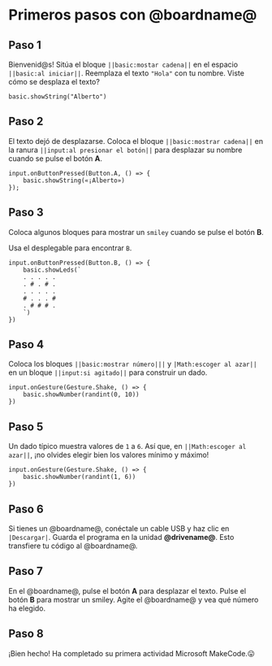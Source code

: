 # Primeros pasos con @boardname@

## Paso 1

Bienvenid@s! Sitúa el bloque ``||basic:mostar cadena||`` en el espacio ``||basic:al iniciar||``. Reemplaza el texto ``"Hola"`` con tu nombre. Viste cómo se desplaza el texto?

```blocks
basic.showString("Alberto")
```

## Paso 2

El texto dejó de desplazarse. Coloca el bloque ``||basic:mostrar cadena||`` en la ranura ``||input:al presionar el botón||`` para desplazar su nombre cuando se pulse el botón **A**.

```blocks
input.onButtonPressed(Button.A, () => {
    basic.showString(«¡Alberto»)
});
```

## Paso 3

Coloca algunos bloques para mostrar un ``smiley`` cuando se pulse el botón **B**.

Usa el desplegable para encontrar ``B``.

```blocks
input.onButtonPressed(Button.B, () => {
    basic.showLeds(`
    . . . . .
    . # . # .
    . . . . .
    # . . . #
    . # # # .
    `)
})
```

## Paso 4

Coloca los bloques ``||basic:mostrar número|||`` y ``|Math:escoger al azar||`` en un bloque ``||input:si agitado||`` para construir un dado.

```blocks
input.onGesture(Gesture.Shake, () => {
    basic.showNumber(randint(0, 10))
})
```

## Paso 5

Un dado típico muestra valores de `1` a `6`. Así que, en ``||Math:escoger al azar||``, ¡no olvides elegir bien los valores mínimo y máximo!

```blocks
input.onGesture(Gesture.Shake, () => {
    basic.showNumber(randint(1, 6))
})
```

## Paso 6
Si tienes un @boardname@, conéctale un cable USB y haz clic en ``|Descargar|``. Guarda el programa en la unidad **@drivename@**. Esto transfiere tu código al @boardname@.

## Paso 7

En el @boardname@, pulse el botón **A** para desplazar el texto. Pulse el botón **B** para mostrar un smiley. Agite el @boardname@ y vea qué número ha elegido.

## Paso 8

¡Bien hecho! Ha completado su primera actividad Microsoft MakeCode.😛